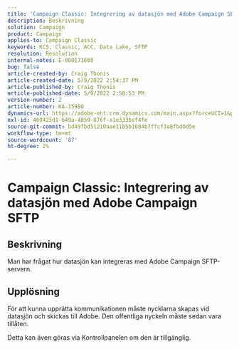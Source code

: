 ```yaml
---
title: 'Campaign Classic: Integrering av datasjön med Adobe Campaign SFTP'
description: Beskrivning
solution: Campaign
product: Campaign
applies-to: Campaign Classic
keywords: KCS, Classic, ACC, Data Lake, SFTP
resolution: Resolution
internal-notes: E-000171688
bug: false
article-created-by: Craig Thonis
article-created-date: 5/9/2022 2:54:37 PM
article-published-by: Craig Thonis
article-published-date: 5/9/2022 2:58:53 PM
version-number: 2
article-number: KA-15980
dynamics-url: https://adobe-ent.crm.dynamics.com/main.aspx?forceUCI=1&pagetype=entityrecord&etn=knowledgearticle&id=537447ec-a7cf-ec11-a7b5-00224809c196
exl-id: 469425d1-649a-4859-876f-a1e333bef4fe
source-git-commit: bd49fbd51210aae11b5b1084b7ffcf3a8fbd0d5e
workflow-type: tm+mt
source-wordcount: '87'
ht-degree: 2%

---
```


# Campaign Classic: Integrering av datasjön med Adobe Campaign SFTP

## Beskrivning


Man har frågat hur datasjön kan integreras med Adobe Campaign SFTP-servern.


## Upplösning


För att kunna upprätta kommunikationen måste nycklarna skapas vid datasjön och skickas till Adobe. Den offentliga nyckeln måste sedan vara tillåten.



Detta kan även göras via Kontrollpanelen om den är tillgänglig.
